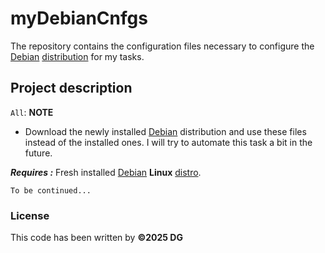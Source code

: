 myDebianCnfgs
=============
The repository contains the configuration files necessary to configure the [Debian][debian] [distribution][distro] for my tasks.

Project description
-------------------

`All`: **NOTE**
* Download the newly installed [Debian][debian] distribution and use these files instead of the installed ones.
I will try to automate this task a bit in the future.

***Requires :*** Fresh installed [Debian][debian] **Linux** [distro][distro].

`To be continued...`

### License

This code has been written by **©2025 DG**

[debian]:https://en.wikipedia.org/wiki/Debian
[distro]:https://en.wikipedia.org/wiki/Linux_distribution
